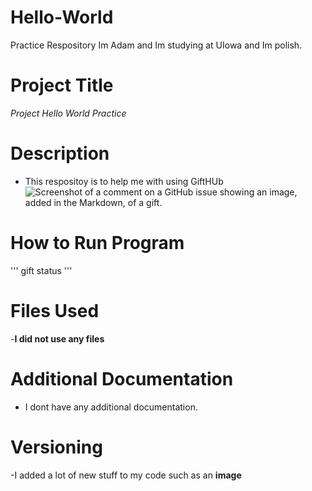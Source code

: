 # Hello-World
Practice Respository
Im Adam and Im studying at UIowa and Im polish.
# Project Title
_Project Hello World Practice_
# Description
- This respositoy is to help me with using GiftHUb
![Screenshot of a comment on a GitHub issue showing an image, added in the Markdown, of a gift.](https://i1.wp.com/ph-files.imgix.net/71794183-115a-4e80-88c1-f294f55f10f3.png?w=439&q=75)
# How to Run Program
'''
gift status
'''
# Files Used
-**I did not use any files**
# Additional Documentation
- I dont have any additional documentation.
# Versioning
-I added a lot of new stuff to my code such as an **image**

